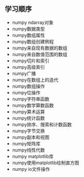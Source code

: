 ## 学习顺序
- numpy ndarray对象
- numpy数据类型
- numpy数组属性
- numpy数组创建例程
- numpy来自现有数据的数组
- numpy来自数值范围的数组
- numpy切片和索引
- numpy高级索引
- numpy广播
- numpy在数组上的迭代
- numpy数组操作
- numpy位操作
- numpy字符串函数
- numpy数学算数函数
- numpy算术运算
- numpy统计函数
- numpy排序、搜索和计数函数
- numpy字节交换
- numpy副本和视图
- numpy矩阵库
- numpy线性代数
- numpy matplotlib库
- numpy使用matplotlib绘制直方图
- numpy io文件操作